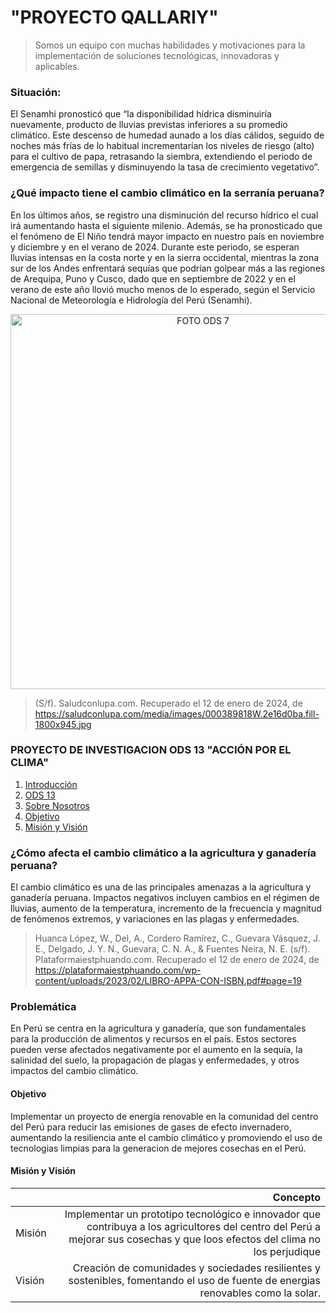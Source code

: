 # "PROYECTO QALLARIY"

> Somos un equipo con muchas habilidades y motivaciones para la implementación de soluciones tecnológicas, innovadoras y aplicables.


### Situación: 
El Senamhi pronosticó que “la disponibilidad hídrica disminuiría nuevamente, producto de lluvias previstas inferiores a su promedio climático. Este descenso de humedad aunado a los días cálidos, seguido de noches más frías de lo habitual incrementarían los niveles de riesgo (alto) para el cultivo de papa, retrasando la siembra, extendiendo el periodo de emergencia de semillas y disminuyendo la tasa de crecimiento vegetativo”.


### ¿Qué impacto tiene el cambio climático en la serranía peruana?

En los últimos años, se registro una disminución del recurso hídrico el cual irá aumentando hasta el siguiente milenio. Además, se ha pronosticado que el fenómeno de El Niño tendrá mayor impacto en nuestro país en noviembre y diciembre y en el verano de 2024. Durante este periodo, se esperan lluvias intensas en la costa norte y en la sierra occidental, mientras la zona sur de los Andes enfrentará sequías que podrían golpear más a las regiones de Arequipa, Puno y Cusco, dado que en septiembre de 2022 y en el verano de este año llovió mucho menos de lo esperado, según el Servicio Nacional de Meteorología e Hidrología del Perú (Senamhi).

<p align="center">
  <img src="https://saludconlupa.com/media/images/000389818W.width-1920.jpg" alt="FOTO ODS 7" width="600px" />
</p>


> (S/f). Saludconlupa.com. Recuperado el 12 de enero de 2024, de https://saludconlupa.com/media/images/000389818W.2e16d0ba.fill-1800x945.jpg







### PROYECTO DE INVESTIGACION ODS 13  "ACCIÓN POR EL CLIMA"
1. [Introducción](#INTRODUCCIÓN)
2. [ODS 13](#ods-13-accion-por-el-clima)
2. [Sobre Nosotros](https://github.com/Jefersonrojas/PROYECTO-QALLARIY/tree/main/FdD/entregables/Sobre%20Nosotros#qui%C3%A9nes-somos)
3. [Objetivo](https://github.com/Jefersonrojas/PROYECTO-QALLARIY/blob/main/README.md#4objetivo)
1. [Misión y Visión ](https://github.com/Jefersonrojas/PROYECTO-QALLARIY/blob/main/README.md#5misi%C3%B3n-y-visi%C3%B3n)

### ¿Cómo afecta el cambio climático a la agricultura y ganadería peruana?
El cambio climático es una de las principales amenazas a la agricultura y ganadería peruana. Impactos negativos incluyen cambios en el régimen de lluvias, aumento de la temperatura, incremento de la frecuencia y magnitud de fenómenos extremos, y variaciones en las plagas y enfermedades.


>  Huanca López, W., Del, A., Cordero Ramírez, C., Guevara Vásquez, J. E., Delgado, J. Y. N., Guevara, C. N. A., & Fuentes Neira, N. E. (s/f). Plataformaiestphuando.com. Recuperado el 12 de enero de 2024, de https://plataformaiestphuando.com/wp-content/uploads/2023/02/LIBRO-APPA-CON-ISBN.pdf#page=19


### Problemática 
En Perú se centra en la agricultura y ganadería, que son fundamentales para la producción de alimentos y recursos en el país. Estos sectores pueden verse afectados negativamente por el aumento en la sequía, la salinidad del suelo, la propagación de plagas y enfermedades, y otros impactos del cambio climático.


#### Objetivo
Implementar un proyecto de energía renovable en la comunidad del centro del Perú para reducir las emisiones de gases de efecto invernadero, aumentando la resiliencia ante el cambio climático y promoviendo el uso de tecnologias limpias para la generacion de mejores cosechas en el Perú. 

#### Misión y Visión

|           |Concepto |
| --------- | -----:|
| Misión    | Implementar un prototipo tecnológico e innovador que contribuya a los agricultores del centro del Perú a mejorar sus cosechas y que loos efectos del clima no los  perjudique |
| Visión    |  Creación de comunidades y sociedades resilientes y sostenibles, fomentando el uso de fuente de energias renovables como la solar.|





